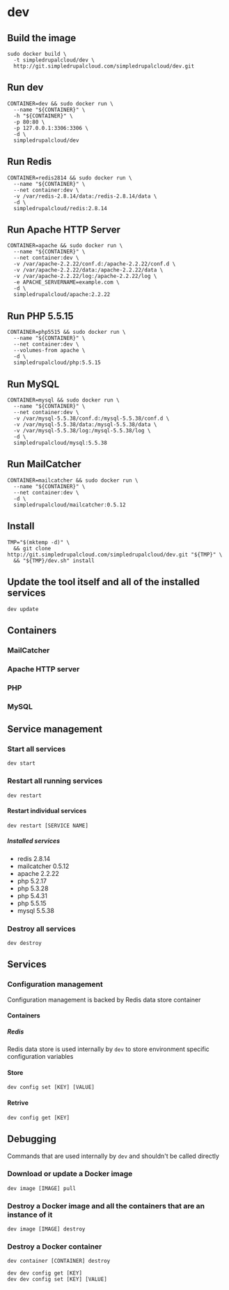 dev
===

Build the image
---------------

    sudo docker build \
      -t simpledrupalcloud/dev \
      http://git.simpledrupalcloud.com/simpledrupalcloud/dev.git

Run dev
-------

    CONTAINER=dev && sudo docker run \
      --name "${CONTAINER}" \
      -h "${CONTAINER}" \
      -p 80:80 \
      -p 127.0.0.1:3306:3306 \
      -d \
      simpledrupalcloud/dev

Run Redis
---------

    CONTAINER=redis2814 && sudo docker run \
      --name "${CONTAINER}" \
      --net container:dev \
      -v /var/redis-2.8.14/data:/redis-2.8.14/data \
      -d \
      simpledrupalcloud/redis:2.8.14

Run Apache HTTP Server
----------------------

    CONTAINER=apache && sudo docker run \
      --name "${CONTAINER}" \
      --net container:dev \
      -v /var/apache-2.2.22/conf.d:/apache-2.2.22/conf.d \
      -v /var/apache-2.2.22/data:/apache-2.2.22/data \
      -v /var/apache-2.2.22/log:/apache-2.2.22/log \
      -e APACHE_SERVERNAME=example.com \
      -d \
      simpledrupalcloud/apache:2.2.22

Run PHP 5.5.15
--------------

    CONTAINER=php5515 && sudo docker run \
      --name "${CONTAINER}" \
      --net container:dev \
      --volumes-from apache \
      -d \
      simpledrupalcloud/php:5.5.15

Run MySQL
---------

    CONTAINER=mysql && sudo docker run \
      --name "${CONTAINER}" \
      --net container:dev \
      -v /var/mysql-5.5.38/conf.d:/mysql-5.5.38/conf.d \
      -v /var/mysql-5.5.38/data:/mysql-5.5.38/data \
      -v /var/mysql-5.5.38/log:/mysql-5.5.38/log \
      -d \
      simpledrupalcloud/mysql:5.5.38

Run MailCatcher
---------------

    CONTAINER=mailcatcher && sudo docker run \
      --name "${CONTAINER}" \
      --net container:dev \
      -d \
      simpledrupalcloud/mailcatcher:0.5.12

Install
-------

    TMP="$(mktemp -d)" \
      && git clone http://git.simpledrupalcloud.com/simpledrupalcloud/dev.git "${TMP}" \
      && "${TMP}/dev.sh" install

Update the tool itself and all of the installed services
--------------------------------------------------------

    dev update

Containers
----------

### MailCatcher

### Apache HTTP server

### PHP

### MySQL

Service management
------------------

### Start all services

    dev start

### Restart all running services

    dev restart

#### Restart individual services

    dev restart [SERVICE NAME]

##### Installed services

  - redis 2.8.14
  - mailcatcher 0.5.12
  - apache 2.2.22
  - php 5.2.17
  - php 5.3.28
  - php 5.4.31
  - php 5.5.15
  - mysql 5.5.38

### Destroy all services

    dev destroy

Services
--------

### Configuration management

Configuration management is backed by Redis data store container

#### Containers

##### Redis

Redis data store is used internally by `dev` to store environment specific configuration variables

#### Store

    dev config set [KEY] [VALUE]

#### Retrive

    dev config get [KEY]

Debugging
---------

Commands that are used internally by `dev` and shouldn't be called directly

### Download or update a Docker image

    dev image [IMAGE] pull

### Destroy a Docker image and all the containers that are an instance of it

    dev image [IMAGE] destroy

### Destroy a Docker container

    dev container [CONTAINER] destroy

    dev dev config get [KEY]
    dev dev config set [KEY] [VALUE]